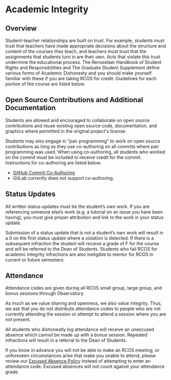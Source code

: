 # Academic Integrity

## Overview
Student-teacher relationships are built on trust. For example, students must trust that teachers have made appropriate decisions about the structure and content of the courses they teach, and teachers must trust that the assignments that students turn in are their own. Acts that violate this trust undermine the educational process. The Rensselaer Handbook of Student Rights and Responsibilities and The Graduate Student Supplement define various forms of Academic Dishonesty and you should make yourself familiar with these if you are taking RCOS for credit. Guidelines for each portion of the course are listed below.

## Open Source Contributions and Additional Documentation
Students are allowed and encouraged to collaborate on open source contributions and reuse existing open source code, documentation, and graphics where permitted in the original project's license. 

Students may also engage in “pair programming” to work on open source contributions as long as they use co-authoring on all commits where pair programming was used. When using co-authoring, all students who worked on the commit must be included to receive credit for the commit. Instructions for co-authoring are listed below.
- [GitHub Commit Co-Authoring](https://help.github.com/articles/creating-a-commit-with-multiple-authors/)
- GitLab currently does not support co-authoring.


## Status Updates
All written status updates must be the student’s own work. If you are referencing someone else’s work (e.g. a tutorial on an issue you have been having), you must give proper attribution and link to the work in your status update.

Submission of a status update that is not a student’s own work will result in a 0 on the first status update where a violation is detected. If there is a subsequent infraction the student will receive a grade of F for the course and will be referred to the Dean of Students. Students who fail RCOS for academic integrity infractions are also ineligible to mentor for RCOS in current or future semesters.


## Attendance
Attendance codes are given during all RCOS small group, large group, and bonus sessions through Observatory. 

As much as we value sharing and openness, we also value integrity. Thus, we ask that you do not distribute attendance codes to people who are not currently attending the session or attempt to attend a session where you are not present. 

All students who dishonestly log attendance will receive an unexcused absence which cannot be made up with a bonus session. Repeated infractions will result in a referral to the Dean of Students.

If you know in advance you will not be able to make an RCOS meeting, or unforeseen circumstances arise that make you unable to attend, please review our [Excused Absence Policy](/grading/attendance?id=excused-absence-policy) instead of attempting to enter an attendance code. Excused absences will not count against your attendance grade.

